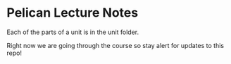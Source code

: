 
# Pelican Lecture Notes

Each of the parts of a unit is in the unit folder.

Right now we are going through the course so stay alert for updates to this repo!